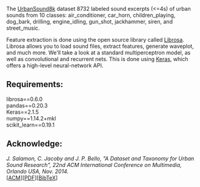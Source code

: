 The [UrbanSound8k](https://serv.cusp.nyu.edu/projects/urbansounddataset/urbansound8k.html) dataset 8732 labeled sound excerpts (<=4s) of urban sounds from 10 classes: air_conditioner, car_horn, 
children_playing, dog_bark, drilling, engine_idling, gun_shot, jackhammer, siren, and street_music.

Feature extraction is done using the open source library called [Librosa](http://librosa.github.io/). Librosa allows you to load sound files, extract features, generate waveplot, and much more. We'll take a look at a standard multiperceptron model, as well as convolutional and recurrent nets. This is done using [Keras](https://keras.io/), which offers a high-level neural-network API.

## Requirements:
librosa==0.6.0 <br>
pandas==0.20.3 <br>
Keras==2.1.5 <br>
numpy==1.14.2+mkl <br>
scikit_learn==0.19.1 <br>

## Acknowledge:
*J. Salamon, C. Jacoby and J. P. Bello, "A Dataset and Taxonomy for Urban Sound Research", 22nd ACM International Conference on Multimedia, Orlando USA, Nov. 2014.* <br>
[[ACM](https://dl.acm.org/citation.cfm?id=2655045)][[PDF](http://www.justinsalamon.com/uploads/4/3/9/4/4394963/salamon_urbansound_acmmm14.pdf)][[BibTeX](http://www.justinsalamon.com/uploads/4/3/9/4/4394963/salamon_urbansound_acmmm14.bib)]

